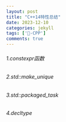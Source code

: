 ```yaml
---
layout: post
title: "C++14特性总结"
date: 2023-12-10
categories: jekyll
tags: ['🥁-CPP']
comments: true
---
```


###### 1.constexpr函数

###### 2.std::make_unique

###### 3.std::packaged_task

###### 4.decltype


